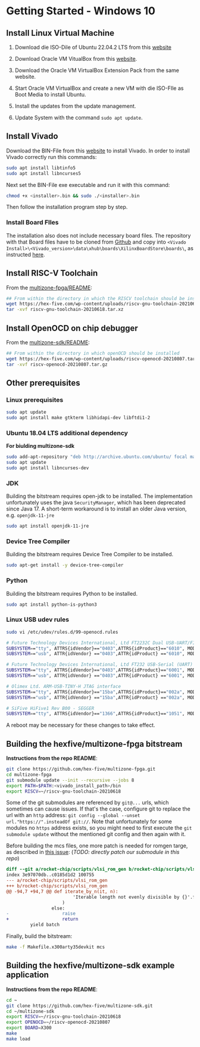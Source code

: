 # Getting Started - Windows 10

## Install Linux Virtual Machine 
1. Download die ISO-Dile of Ubuntu 22.04.2 LTS from this [website](https://ubuntu.com/download/desktop)

2. Download Oracle VM VitualBox from this [website](https://www.virtualbox.org/wiki/Downloads). 

3. Download the Oracle VM VirtualBox Extension Pack from the same website.

4. Start Oracle VM VirtualBox and create a new VM with die ISO-FIle as Boot Media to install Ubuntu.

6. Install the updates from the update management.

5. Update System with the command ```sudo apt update```.

## Install Vivado

Download the BIN-File from this [website](https://www.xilinx.com/support/download.html) to install Vivado.
In order to install Vivado correctly run this commands:
```sh
sudo apt install libtinfo5  
sudo apt install libncurses5
```
Next set the BIN-File exe executable and run it with this command:
```sh
chmod +x <installer>.bin && sudo ./<installer>.bin
```
Then follow the installation program step by step.

### Install Board FIles

The installation also does not include necessary board files. The repository with that Board files have to be cloned from [Github](https://github.com/Xilinx/XilinxBoardStore) and copy into `<Vivado Install>\<Vivado_version>\data\xhub\boards\XilinxBoardStore\boards\`, as instructed [here](https://support.xilinx.com/s/article/The-board-file-location-with-the-latest-Vivado-tools?language=en_US).

## Install RISC-V Toolchain

From the [multizone-fpga/README](https://github.com/hex-five/multizone-fpga#risc-v-toolchain):

```sh
## From within the directory in which the RISCV toolchain should be installed
wget https://hex-five.com/wp-content/uploads/riscv-gnu-toolchain-20210618.tar.xz
tar -xvf riscv-gnu-toolchain-20210618.tar.xz
```

## Install OpenOCD on chip debugger

From the [multizone-sdk/README](https://github.com/hex-five/multizone-sdk):

```sh
## From within the directory in which openOCD should be installed
wget https://hex-five.com/wp-content/uploads/riscv-openocd-20210807.tar.gz
tar -xvf riscv-openocd-20210807.tar.gz
```

## Other prerequisites

### Linux prerequisites

```sh
sudo apt update
sudo apt install make gtkterm libhidapi-dev libftdi1-2
```

### Ubuntu 18.04 LTS additional dependency

**For biulding multizone-sdk**

```sh
sudo add-apt-repository "deb http://archive.ubuntu.com/ubuntu/ focal main universe"
sudo apt update
sudo apt install libncurses-dev
```

### JDK

Building the bitstream requires open-jdk to be installed.
The implementation unfortunately uses the java `SecurityManager`, which has been deprecated since Java 17.
A short-term workaround is to install an older Java version, e.g. `openjdk-11-jre`

```sh
sudo apt install openjdk-11-jre
```

### Device Tree Compiler
Building the bitstream requires Device Tree Compiler to be installed.

```sh
sudo apt-get install -y device-tree-compiler
```

### Python
Building the bitstream requires Python to be installed.

```sh
sudo apt install python-is-python3
```

### Linux USB udev rules

```sh
sudo vi /etc/udev/rules.d/99-openocd.rules

# Future Technology Devices International, Ltd FT2232C Dual USB-UART/FIFO IC
SUBSYSTEM=="tty", ATTRS{idVendor}=="0403",ATTRS{idProduct}=="6010", MODE="664", GROUP="plugdev"
SUBSYSTEM=="usb", ATTR{idVendor} =="0403",ATTR{idProduct} =="6010", MODE="664", GROUP="plugdev"

# Future Technology Devices International, Ltd FT232 USB-Serial (UART) IC
SUBSYSTEM=="tty", ATTRS{idVendor}=="0403",ATTRS{idProduct}=="6001", MODE="664", GROUP="plugdev"
SUBSYSTEM=="usb", ATTR{idVendor} =="0403",ATTR{idProduct} =="6001", MODE="664", GROUP="plugdev"

# Olimex Ltd. ARM-USB-TINY-H JTAG interface
SUBSYSTEM=="tty", ATTRS{idVendor}=="15ba",ATTRS{idProduct}=="002a", MODE="664", GROUP="plugdev"
SUBSYSTEM=="usb", ATTR{idVendor} =="15ba",ATTR{idProduct} =="002a", MODE="664", GROUP="plugdev"

# SiFive HiFive1 Rev B00 - SEGGER
SUBSYSTEM=="tty", ATTRS{idVendor}=="1366",ATTRS{idProduct}=="1051", MODE="664", GROUP="plugdev
```
A reboot may be necessary for these changes to take effect.

## Building the hexfive/multizone-fpga bitstream

**Instructions from the repo README**:

```sh
git clone https://github.com/hex-five/multizone-fpga.git
cd multizone-fpga
git submodule update --init --recursive --jobs 8
export PATH=$PATH:<vivado_install_path>/bin
export RISCV=~/riscv-gnu-toolchain-20210618
```

Some of the git submodules are referenced by `git@...` urls, which sometimes can cause issues. If that's the case, configure git to replace the url with an `http` address: `git config --global --unset url."https://".insteadOf git://`. Note that unfortunately for some modules no `https` address exists, so you might need to first execute the `git submodule update` without the mentioned git config and then again with it.

Before building the mcs files, one more patch is needed for romgen targe, as described in [this issue](https://github.com/hex-five/multizone-fpga/issues/9):
(_TODO: directly patch our submodule in this repo_)

```diff
diff --git a/rocket-chip/scripts/vlsi_rom_gen b/rocket-chip/scripts/vlsi_rom_gen
index 3e97070db..c0185d1d2 100755
--- a/rocket-chip/scripts/vlsi_rom_gen
+++ b/rocket-chip/scripts/vlsi_rom_gen
@@ -94,7 +94,7 @@ def iterate_by_n(it, n):
                         'Iterable length not evenly divisible by {}'.format(n)
                     )
                 else:
-                    raise
+                    return
         yield batch
```

Finally, build the bitstream:

```sh
make -f Makefile.x300arty35devkit mcs
```

## Building the hexfive/multizone-sdk example application

**Instructions from the repo README**:

```sh
cd ~
git clone https://github.com/hex-five/multizone-sdk.git
cd ~/multizone-sdk
export RISCV=~/riscv-gnu-toolchain-20210618
export OPENOCD=~/riscv-openocd-20210807
export BOARD=X300
make 
make load
```

